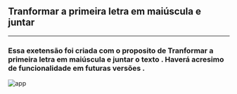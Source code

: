 ##                                        Tranformar a primeira letra em maiúscula e juntar

------------------------------------------------------------------------------------------------------

### Essa exetensão foi criada com o proposito de Tranformar a primeira letra em maiúscula e juntar o texto . Haverá  acresimo de funcionalidade em futuras versões .

![app](/home/groot/Documentos/Extension-To-upper-Case/img/app.svg)
